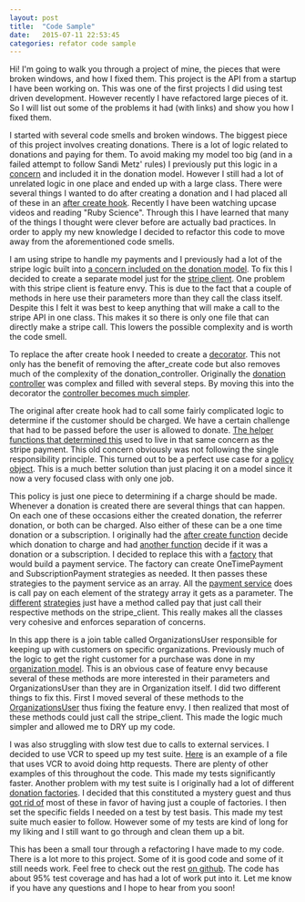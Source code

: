 ```yaml
---
layout: post
title:  "Code Sample"
date:   2015-07-11 22:53:45
categories: refator code sample
---
```

Hi! I'm going to walk you through a project of mine, the pieces that were broken windows, and how I fixed them. This project is the API from a startup I have been working on. This was one of the first projects I did using test driven development. However recently I have refactored large pieces of it. So I will list out some of the problems it had (with links) and show you how I fixed them.

I started with several code smells and broken windows. The biggest piece of this project involves creating donations. There is a lot of logic related to donations and paying for them. To avoid making my model too big (and in a failed attempt to follow Sandi Metz' rules) I previously put this logic in a [concern][pledgeable] and included it in the donation model. However I still had a lot of unrelated logic in one place and ended up with a large class. There were several things I wanted to do after creating a donation and I had placed all of these in an [after create hook][after]. Recently I have been watching upcase videos and reading "Ruby Science". Through this I have learned that many of the things I thought were clever before are actually bad practices. In order to apply my new knowledge I decided to refactor this code to move away from the aforementioned code smells.

I am using stripe to handle my payments and I previously had a lot of the stripe logic built into [a concern included on the donation model][create_subscription]. To fix this I decided to create a separate model just for the [stripe client][stripe_client]. One problem with this stripe client is feature envy. This is due to the fact that a couple of methods in here use their parameters more than they call the class itself. Despite this I felt it was best to keep anything that will make a call to the stripe API in one class. This makes it so there is only one file that can directly make a stripe call. This lowers the possible complexity and is worth the code smell.

To replace the after create hook I needed to create a [decorator][decorator]. This not only has the benefit of removing the after_create code but also removes much of the complexity of the donation_controller. Originally the [donation controller][old_donation_controller] was complex and filled with several steps. By moving this into the decorator the [controller becomes much simpler][new_donation_controller].

The original after create hook had to call some fairly complicated logic to determine if the customer should be charged. We have a certain challenge that had to be passed before the user is allowed to donate. [The helper functions that determined this][old_policy] used to live in that same concern as the stripe payment. This old concern obviously was not following the single responsibility principle. This turned out to be a perfect use case for a [policy object][new_policy]. This is a much better solution than just placing it on a model since it now a very focused class with only one job.

This policy is just one piece to determining if a charge should be made. Whenever a donation is created there are several things that can happen. On each one of these occasions either the created donation, the referrer donation, or both can be charged. Also either of these can be a one time donation or a subscription. I originally had the [after create function][after_function] decide which donation to charge and had [another function][purchase] decide if it was a donation or a subscription. I decided to replace this with a [factory][factory] that would build a payment service. The factory can create OneTimePayment and SubscriptionPayment strategies as needed. It then passes these strategies to the payment service as an array. All the [payment service][payment_service] does is call pay on each element of the strategy array it gets as a parameter. The [different][one_time] [strategies][subscription] just have a method called pay that just call their respective methods on the stripe_client. This really makes all the classes very cohesive and enforces separation of concerns.

In this app there is a join table called OrganizationsUser responsible for keeping up with customers on specific organizations. Previously much of the logic to get the right customer for a purchase was done in my [organization model][organization_model]. This is an obvious case of feature envy because several of these methods are more interested in their parameters and OrganizationsUser than they are in Organization itself. I did two different things to fix this. First I moved several of these methods to the [OrganizationsUser][OrganizationsUser] thus fixing the feature envy. I then realized that most of these methods could just call the stripe_client. This made the logic much simpler and allowed me to DRY up my code.

I was also struggling with slow test due to calls to external services. I decided to use VCR to speed up my test suite. [Here][stripe_client_spec] is an example of a file that uses VCR to avoid doing http requests. There are plenty of other examples of this throughout the code. This made my tests significantly faster. Another problem with my test suite is I originally had a lot of different [donation factories][donation_factories_old]. I decided that this constituted a mystery guest and thus [got rid of][donation_factories_new] most of these in favor of having just a couple of factories. I then set the specific fields I needed on a test by test basis. This made my test suite much easier to follow. However some of my tests are kind of long for my liking and I still want to go through and clean them up a bit.

This has been a small tour through a refactoring I have made to my code. There is a lot more to this project. Some of it is good code and some of it still needs work. Feel free to check out the rest [on github][develop]. The code has about 95% test coverage and has had a lot of work put into it. Let me know if you have any questions and I hope to hear from you soon!

[pledgeable]: https://github.com/frasermince/MultiplyMeApi/blob/b4b37adf627f6ef42769010161fc812c05095522/app/models/concerns/pledgeable.rb
[after]: https://github.com/frasermince/MultiplyMeApi/blob/b4b37adf627f6ef42769010161fc812c05095522/app/models/concerns/pledgeable.rb#L4
[stripe_client]: https://github.com/frasermince/MultiplyMeApi/blob/d818966c4545f8447b685a3c153aea2ef6a4eba1/app/models/stripe_client.rb
[stripe_client_spec]: https://github.com/frasermince/MultiplyMeApi/blob/d818966c4545f8447b685a3c153aea2ef6a4eba1/spec/models/stripe_client_spec.rb
[donation_factories_old]: https://github.com/frasermince/MultiplyMeApi/blob/b4b37adf627f6ef42769010161fc812c05095522/spec/factories/donation.rb
[donation_factories_new]: https://github.com/frasermince/MultiplyMeApi/blob/d818966c4545f8447b685a3c153aea2ef6a4eba1/spec/factories/donation.rb
[create_subscription]: https://github.com/frasermince/MultiplyMeApi/blob/b4b37adf627f6ef42769010161fc812c05095522/app/models/concerns/pledgeable.rb#L73
[decorator]: https://github.com/frasermince/MultiplyMeApi/blob/f95765606cfceb3320634c4eaf4d0e07d8857a92/app/decorators/donation_decorator.rb
[old_donation_controller]: https://github.com/frasermince/MultiplyMeApi/blob/b4b37adf627f6ef42769010161fc812c05095522/app/controllers/api/v1/donations_controller.rb#L5
[new_donation_controller]: https://github.com/frasermince/MultiplyMeApi/blob/e5cb0c41893c26f2619f29ef4b786a72ba2f1407/app/controllers/api/v1/donations_controller.rb#L5
[organization_model]: https://github.com/frasermince/MultiplyMeApi/blob/b4b37adf627f6ef42769010161fc812c05095522/app/models/organization.rb#L25
[OrganizationsUser]: https://github.com/frasermince/MultiplyMeApi/blob/f5accf96136fc93851c7c95a7a5ac6711bd26223/app/models/organizations_user.rb#L25
[old_policy]: https://github.com/frasermince/MultiplyMeApi/blob/b4b37adf627f6ef42769010161fc812c05095522/app/models/concerns/pledgeable.rb#L69
[new_policy]: https://github.com/frasermince/MultiplyMeApi/blob/f5accf96136fc93851c7c95a7a5ac6711bd26223/app/policies/completed_challenge_policy.rb
[purchase]: https://github.com/frasermince/MultiplyMeApi/blob/b4b37adf627f6ef42769010161fc812c05095522/app/models/concerns/pledgeable.rb#L106
[factory]: https://github.com/frasermince/MultiplyMeApi/blob/f5accf96136fc93851c7c95a7a5ac6711bd26223/app/models/payments/payment_factory.rb
[payment_service]: https://github.com/frasermince/MultiplyMeApi/blob/f5accf96136fc93851c7c95a7a5ac6711bd26223/app/services/payment_service.rb
[one_time]: https://github.com/frasermince/MultiplyMeApi/blob/f5accf96136fc93851c7c95a7a5ac6711bd26223/app/models/payments/one_time_payment.rb
[subscription]: https://github.com/frasermince/MultiplyMeApi/blob/f5accf96136fc93851c7c95a7a5ac6711bd26223/app/models/payments/subscription_payment.rb
[after_function]: https://github.com/frasermince/MultiplyMeApi/blob/b4b37adf627f6ef42769010161fc812c05095522/app/models/concerns/pledgeable.rb#L21
[develop]: https://github.com/frasermince/MultiplyMeApi/tree/f95765606cfceb3320634c4eaf4d0e07d8857a92
